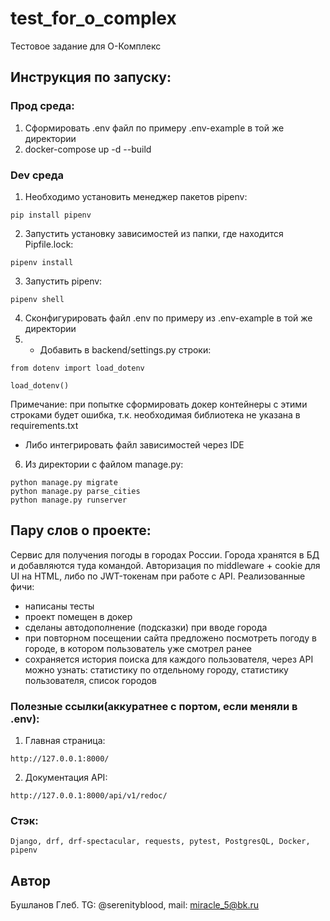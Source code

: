 # test_for_o_complex
Тестовое задание для О-Комплекс

## Инструкция по запуску:

### Прод среда:

1) Сформировать .env файл по примеру .env-example в той же директории
2) docker-compose up -d --build

### Dev среда

1) Необходимо установить менеджер пакетов pipenv:
```bazaar
pip install pipenv
```
2) Запустить установку зависимостей из папки, где находится Pipfile.lock:
```bazaar
pipenv install
```
3) Запустить pipenv:
```bazaar
pipenv shell
```
4) Сконфигурировать файл .env по примеру из .env-example в той же директории
5) * Добавить в backend/settings.py строки:
```bazaar
from dotenv import load_dotenv

load_dotenv()
```
Примечание: при попытке сформировать докер контейнеры с этими строками будет ошибка, т.к. необходимая библиотека не указана в requirements.txt


* Либо интегрировать файл зависимостей через IDE
6) Из директории с файлом manage.py:
```bazaar
python manage.py migrate
python manage.py parse_cities
python manage.py runserver
```

## Пару слов о проекте:
Сервис для получения погоды в городах России. Города хранятся в БД и добавляются туда командой. Авторизация по middleware + cookie для UI на HTML, либо по JWT-токенам при работе с API. Реализованные фичи:
- написаны тесты
- проект помещен в докер
- сделаны автодополнение (подсказки) при вводе города
- при повторном посещении сайта предложено посмотреть погоду в городе, в котором пользователь уже смотрел ранее
- сохраняется история поиска для каждого пользователя, через API можно узнать: статистику по отдельному городу, статистику пользователя, список городов


### Полезные ссылки(аккуратнее с портом, если меняли в .env):
1) Главная страница:
```bazaar
http://127.0.0.1:8000/
```
2) Документация API:
```bazaar
http://127.0.0.1:8000/api/v1/redoc/
```

### Стэк:
```bazaar
Django, drf, drf-spectacular, requests, pytest, PostgresQL, Docker, pipenv
```

## Автор
Бушланов Глеб. TG: @serenityblood, mail: miracle_5@bk.ru